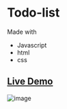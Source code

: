 # Todo-list

Made with
- Javascript
- html
- css

## [Live Demo](https://satogo1.github.io/Todo-list/)
![image](https://github.com/SaToGo1/Todo-list/assets/85353835/31485132-b405-4f80-85f4-80605413837f)
